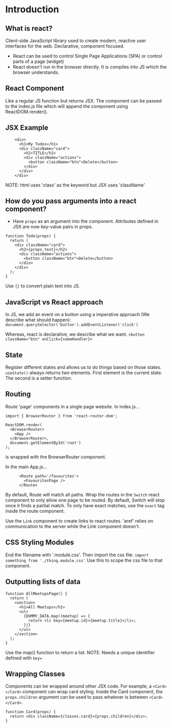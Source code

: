 # Introduction
## What is react?
Client-side JavaScript library used to create modern, reactive user interfaces for the web. Declarative, component focused.

- React can be used to control Single Page Applications (SPA) or control parts of a page (widget)
- React doesn't run in the browser directly. It is compiles into JS which the browser understands.

## React Component
Like a regular JS function but returns JSX. The component can be passed to the index.js file which will append the component using ReactDOM.render().

## JSX Example
```
    <div>
      <h1>My Todos</h1>
      <div className="card">
        <h2>TITLE</h2>
        <div className="actions">
          <button className="btn">Delete</button>
        </div>
      </div>
    </div>
```
NOTE: html uses 'class' as the keyword but JSX uses 'className'

## How do you pass arguments into a react component?
- Have `props` as an argument into the component. Attributes defined in JSX are now key-value pairs in props.
```
function Todo(props) {
  return (
    <div className="card">
      <h2>{props.text}</h2>
      <div className="actions">
        <button className="btn">Delete</button>
      </div>
    </div>
  );
}
```
Use `{}` to convert plain text into JS.

## JavaScript vs React approach
In JS, we add an event on a button using a imperative approach (We describe what should happen): 
`document.querySelector('button').addEventListener('click')` 

Whereas, react is declarative, we describe what we want. 
`<button className="btn" onClick={someHandler}>`

## State
Register different states and allows us to do things based on those states.
`useState()` always returns two elements. First element is the current state. The second is a setter function.

## Routing
Route 'page' components in a single page website.
In index.js...
```
import { BrowserRouter } from 'react-router-dom';

ReactDOM.render(
  <BrowserRouter>
    <App />
  </BrowserRouter>,
  document.getElementById('root')
);
```
<App/> is wrapped with the BrowserRouter component.

In the main App.js...
```
	  <Route path='/favourites'>
        <FavouritesPage />
      </Route>
```
By default, Route will match all paths. Wrap the routes in the `Switch` react component to only allow one page to be routed.
By default, Switch will stop once it finds a partial match. To only have exact matches, use the `exact` tag inside the route component.

Use the `Link` component to create links to react routes. 'aref' relies on communication to the server while the Link component doesn't.

## CSS Styling Modules
End the filename with '.module.css'. Then import the css file:
`import something from './thing.module.css'`
Use this to scope the css file to that component.

## Outputting lists of data
```
function AllMeetupsPage() {
  return (
    <section>
      <h1>All Meetups</h1>
      <ul>
        {DUMMY_DATA.map((meetup) => {
          return <li key={meetup.id}>{meetup.title}</li>;
        })}
      </ul>
    </section>
  );
}
```
Use the map() function to return a list. NOTE: Needs a unique identifier defined with `key=`

## Wrapping Classes
Components can be wrapped around other JSX code. For example, a `<Card></Card>` component can wrap card styling.
Inside the Card component, the `props.children` argument can be used to pass whatever is between `<Card></Card>`.

```
function Card(props) {
  return <div className={classes.card}>{props.children}</div>;
}
```
